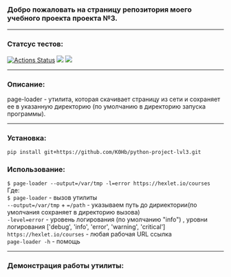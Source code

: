 ### Добро пожаловать на страницу репозитория моего учебного проекта  проекта №3. 
____
### Статсус тестов:
[![Actions Status](https://github.com/K0Hb/python-project-lvl3/workflows/hexlet-check/badge.svg)](https://github.com/K0Hb/python-project-lvl3/actions)
<a href="https://codeclimate.com/github/K0Hb/python-project-lvl3/maintainability"><img src="https://api.codeclimate.com/v1/badges/2fad6650b2f651c61f97/maintainability" /></a>
<a href="https://codeclimate.com/github/K0Hb/python-project-lvl3/test_coverage"><img src="https://api.codeclimate.com/v1/badges/2fad6650b2f651c61f97/test_coverage" /></a>
______

### Описание:
page-loader - утилита, которая скачивает страницу из сети и сохраняет ее в указанную директорию (по умолчанию в директорию запуска программы).
______

### Установка:
`pip install git+https://github.com/K0Hb/python-project-lvl3.git`

### Использование:

`$ page-loader --output=/var/tmp -l=error https://hexlet.io/courses`  
Где:  
`$ page-loader` - вызов утилиты  
`--output=/var/tmp` + `=/path` - указываем путь до дириектории(по умолчания сохраняет в директорию вызова)  
`-level=error` - уровень логирования (по умолчанию "info") , уровни логирования ['debug', 'info', 'error', 'warning', 'critical']  
`https://hexlet.io/courses` - любая рабочая URL ссылка  
`page-loader -h` - помощь  

__________

### Демонстрация работы утилиты:


